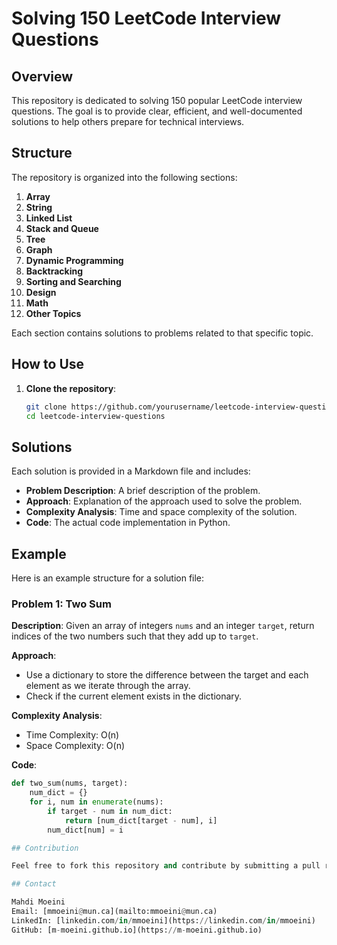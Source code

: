 # Solving 150 LeetCode Interview Questions

## Overview

This repository is dedicated to solving 150 popular LeetCode interview questions. The goal is to provide clear, efficient, and well-documented solutions to help others prepare for technical interviews.

## Structure

The repository is organized into the following sections:

1. **Array**
2. **String**
3. **Linked List**
4. **Stack and Queue**
5. **Tree**
6. **Graph**
7. **Dynamic Programming**
8. **Backtracking**
9. **Sorting and Searching**
10. **Design**
11. **Math**
12. **Other Topics**

Each section contains solutions to problems related to that specific topic.

## How to Use

1. **Clone the repository**:
   ```bash
   git clone https://github.com/yourusername/leetcode-interview-questions.git
   cd leetcode-interview-questions

## Solutions

Each solution is provided in a Markdown file and includes:

- **Problem Description**: A brief description of the problem.
- **Approach**: Explanation of the approach used to solve the problem.
- **Complexity Analysis**: Time and space complexity of the solution.
- **Code**: The actual code implementation in Python.

## Example

Here is an example structure for a solution file:

### Problem 1: Two Sum

**Description**: Given an array of integers `nums` and an integer `target`, return indices of the two numbers such that they add up to `target`.

**Approach**:

- Use a dictionary to store the difference between the target and each element as we iterate through the array.
- Check if the current element exists in the dictionary.

**Complexity Analysis**:

- Time Complexity: O(n)
- Space Complexity: O(n)

**Code**:
```python
def two_sum(nums, target):
    num_dict = {}
    for i, num in enumerate(nums):
        if target - num in num_dict:
            return [num_dict[target - num], i]
        num_dict[num] = i

## Contribution

Feel free to fork this repository and contribute by submitting a pull request. For major changes, please open an issue first to discuss what you would like to change.

## Contact

Mahdi Moeini  
Email: [mmoeini@mun.ca](mailto:mmoeini@mun.ca)  
LinkedIn: [linkedin.com/in/mmoeini](https://linkedin.com/in/mmoeini)  
GitHub: [m-moeini.github.io](https://m-moeini.github.io)
